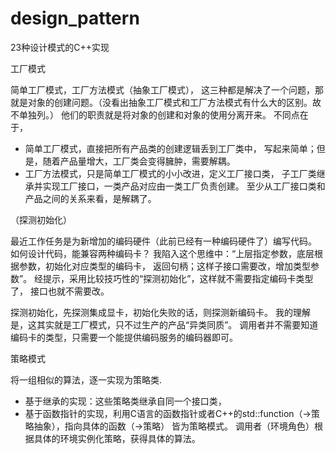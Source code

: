 # design_pattern
23种设计模式的C++实现

工厂模式

简单工厂模式，工厂方法模式（抽象工厂模式），
这三种都是解决了一个问题，那就是对象的创建问题。（没看出抽象工厂模式和工厂方法模式有什么大的区别。故不单独列。）
他们的职责就是将对象的创建和对象的使用分离开来。
不同点在于，
- 简单工厂模式，直接把所有产品类的创建逻辑丢到工厂类中，
写起来简单；但是，随着产品量增大，工厂类会变得臃肿，需要解耦。
- 工厂方法模式，只是简单工厂模式的小小改进，定义工厂接口类，
子工厂类继承并实现工厂接口，一类产品对应由一类工厂负责创建。
至少从工厂接口类和产品之间的关系来看，是解耦了。

（探测初始化）

最近工作任务是为新增加的编码硬件（此前已经有一种编码硬件了）编写代码。
如何设计代码，能兼容两种编码卡？
我陷入这个思维中：“上层指定参数，底层根据参数，初始化对应类型的编码卡，
返回句柄；这样子接口需要改，增加类型参数”。
经提示，采用比较技巧性的“探测初始化”，这样就不需要指定编码卡类型了，
接口也就不需要改。

探测初始化，先探测集成显卡，初始化失败的话，则探测新编码卡。
我的理解是，这其实就是工厂模式，只不过生产的产品“异类同质”。
调用者并不需要知道编码卡的类型，只需要一个能提供编码服务的编码器即可。

策略模式

将一组相似的算法，逐一实现为策略类.
- 基于继承的实现：这些策略类继承自同一个接口类，
- 基于函数指针的实现，利用C语言的函数指针或者C++的std::function（->策略抽象），指向具体的函数（->策略）
皆为策略模式。
调用者（环境角色）根据具体的环境实例化策略，获得具体的算法。